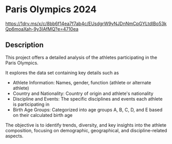 # Paris Olympics 2024 
https://1drv.ms/x/c/8bb6f14ea7f7ab4c/EUsdgrW9yNJDnNmCpGYLtdIBo53kQp6moaXah-9y3IAfMQ?e=4710ea 
## Description

This project offers a detailed analysis of the athletes participating in the Paris Olympics.

It explores the data set containing key details such as

- Athlete Information: Names, gender, function (athlete or alternate athlete)
- Country and Nationality: Country of origin and athlete's nationality
- Discipline and Events: The specific disciplines and events each athlete is participating in
- Birth Age Groups: Categorized into age groups A, B, C, D, and E based on their calculated birth age

The objective is to identify trends, diversity, and key insights into the athlete composition, focusing on demographic, geographical, and discipline-related aspects.
